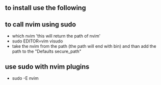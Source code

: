## to install use the following

## to call nvim using sudo
  - which nvim 'this will return the path of nvim'
  - sudo EDITOR=vim visudo
  - take the nvim from the path (the path will end with bin) and than add the path to the "Defaults secure_path"

## use sudo with nvim plugins
 - sudo -E nvim
